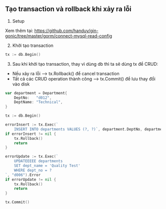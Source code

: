 ## Tạo transaction và rollback khi xảy ra lỗi

1. Setup

Xem thêm tại: https://github.com/handuy/gin-gonic/tree/master/gorm/connect-mysql-read-config

2. Khởi tạo transaction

```go
tx := db.Begin()
```

3. Sau khi khởi tạo transaction, thay vì dùng db thì ta sẽ dùng tx để CRUD:

- Nếu xảy ra lỗi --> tx.Rollback() để cancel transaction
- Tất cả các CRUD operation thành công --> tx.Commit() để lưu thay đổi vào disk

```go
var department = Department{
	DeptNo:   "d012",
	DeptName: "Technical",
}

tx := db.Begin()

errorInsert := tx.Exec(`
	INSERT INTO departments VALUES (?, ?)`, department.DeptNo, department.DeptName).Error
if errorInsert != nil {
	tx.Rollback()
	return
}

errorUpdate := tx.Exec(`
	UPDATEEEEE departments
	SET dept_name = 'Quality Test'
	WHERE dept_no = ?
`, "d006").Error
if errorUpdate != nil {
	tx.Rollback()
	return
}

tx.Commit()
```